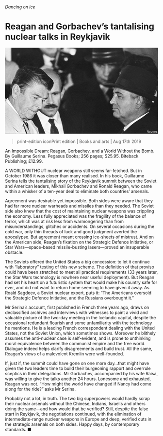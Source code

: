 ###### Dancing on ice

# Reagan and Gorbachev’s tantalising nuclear talks in Reykjavik 

![image](images/20190817_BKP003_0.jpg) 

> print-edition iconPrint edition | Books and arts | Aug 17th 2019 

An Impossible Dream: Reagan, Gorbachev, and a World Without the Bomb. By Guillaume Serina. Pegasus Books; 256 pages; $25.95. Biteback Publishing; £12.99. 

A WORLD WITHOUT nuclear weapons still seems far-fetched. But in October 1986 it was closer than many realised. In his book, Guillaume Serina tells the tantalising story of the Reykjavik summit between the Soviet and American leaders, Mikhail Gorbachev and Ronald Reagan, who came within a whisker of a ten-year deal to eliminate both countries’ arsenals. 

Agreement was desirable yet impossible. Both sides were aware that they had far more nuclear warheads and missiles than they needed. The Soviet side also knew that the cost of maintaining nuclear weapons was crippling the economy. Less fully appreciated was the fragility of the balance of terror, which was at risk less from warmongering than from misunderstandings, glitches or accidents. On several occasions during the cold war, only thin threads of luck and good judgment averted the apocalypse. But agreement meant crossing ice-sheets of mistrust. And on the American side, Reagan’s fixation on the Strategic Defence Initiative, or Star Wars—space-based missile-busting lasers—proved an insuperable obstacle. 

The Soviets offered the United States a big concession: to let it continue with “laboratory” testing of this new scheme. The definition of that proviso could have been stretched to meet all practical requirements (33 years later, the Star Wars technology is nowhere near useful deployment). But Reagan had set his heart on a futuristic system that would make his country safe for ever, and did not want to return home seeming to have given it away. As Roald Sagdeev, a Soviet nuclear expert, puts it: “The Americans oversold the Strategic Defence Initiative, and the Russians overbought it.” 

Mr Serina’s account, first published in French three years ago, draws on declassified archives and interviews with witnesses to paint a vivid and valuable picture of the two-day meeting in the Icelandic capital, despite the occasional redundant flourish and some unfamiliarity with the technology he mentions. He is a leading French correspondent dealing with the United States, not the Soviet Union, which sometimes shows. Moreover he blithely assumes the anti-nuclear case is self-evident, and is prone to unthinking moral equivalence between the communist empire and the free world. Dialogue indeed helps clarify disagreements and build trust. All the same, Reagan’s views of a malevolent Kremlin were well-founded. 

If, just if, the summit could have gone on one more day…that might have given the two leaders time to build their burgeoning rapport and overrule sceptics in their delegations. Mr Gorbachev, accompanied by his wife Raisa, was willing to give the talks another 24 hours. Lonesome and exhausted, Reagan was not. “How might the world have changed if Nancy had come along for the ride?” asks Mr Serina. 

Probably not a lot, in truth. The two big superpowers would hardly scrap their nuclear arsenals without the Chinese, Indians, Israelis and others doing the same—and how would that be verified? Still, despite the false start in Reykjavik, the negotiations continued, with the elimination of intermediate-range nuclear weapons in Europe and deep, verified cuts in the strategic arsenals on both sides. Happy days, by contemporary standards. ■ 


